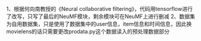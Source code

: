 1、根据何向南教授的《Neural collaborative filtering》，代码用tensorflow进行了改写，只写了最后的NeuMF模块，剩余模块可在NeuMF上进行删减
2、数据集为自用数据集，只是使用了数据集中的user信息，item信息和时间信息，因此换movielens的话只需要更改prodata.py这个数据读入的预处理数据部分

